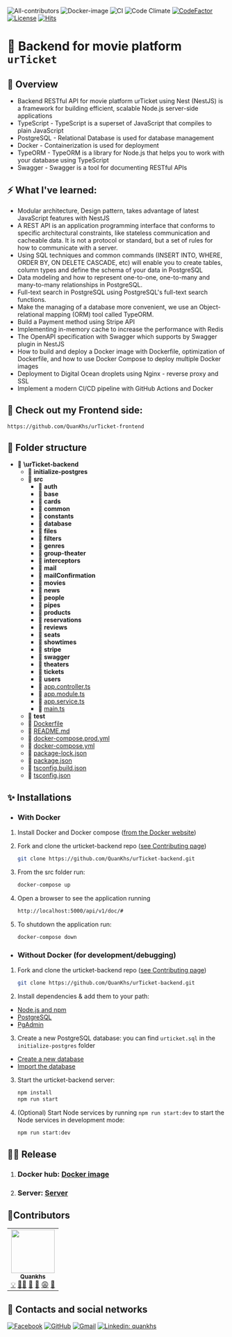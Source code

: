 <!-- ALL-CONTRIBUTORS-BADGE:START - Do not remove or modify this section -->

![All-contributors](https://img.shields.io/badge/contributors-1-blue.svg)
![Docker-image](https://img.shields.io/docker/image-size/quankhs/urticket-backend-dev?color=important&label=docker%20image)
![CI](https://img.shields.io/github/workflow/status/quankhs/urTicket-backend/Build%20and%20Deploy/master)
![Code Climate](https://img.shields.io/github/commit-activity/w/quankhs/urticket-backend?color=orange)
[![CodeFactor](https://www.codefactor.io/repository/github/quankhs/urticket-backend/badge/master)](https://www.codefactor.io/repository/github/quankhs/urticket-backend/overview/master)
[![License](https://img.shields.io/github/license/quankhs/urticket-backend?color=blue)](https://img.shields.io/github/license/quankhs/urticket-backend?color=blue)
[![Hits](https://hits.seeyoufarm.com/api/count/incr/badge.svg?url=https%3A%2F%2Fgithub.com%2FQuanKhs%2FurTicket-backend&count_bg=%2379C83D&title_bg=%23555555&icon=&icon_color=%23E7E7E7&title=hits&edge_flat=false)](https://hits.seeyoufarm.com)

<!-- ALL-CONTRIBUTORS-BADGE:END -->

# 🍿 Backend for movie platform `urTicket`

## 🚀 Overview

- Backend RESTful API for movie platform urTicket using Nest (NestJS) is a framework for building efficient, scalable Node.js server-side applications
- TypeScript - TypeScript is a superset of JavaScript that compiles to plain JavaScript
- PostgreSQL - Relational Database is used for database management
- Docker - Containerization is used for deployment
- TypeORM - TypeORM is a library for Node.js that helps you to work with your database using TypeScript
- Swagger - Swagger is a tool for documenting RESTful APIs

## ⚡ What I've learned:

- Modular architecture, Design pattern, takes advantage of latest JavaScript features with NestJS
- A REST API is an application programming interface that conforms to specific architectural constraints, like stateless communication and cacheable data. It is not a protocol or standard, but a set of rules for how to communicate with a server.
- Using SQL techniques and common commands (INSERT INTO, WHERE, ORDER BY, ON DELETE CASCADE, etc) will enable you to create tables, column types and define the schema of your data in PostgreSQL
- Data modeling and how to represent one-to-one, one-to-many and many-to-many relationships in PostgreSQL.
- Full-text search in PostgreSQL using PostgreSQL's full-text search functions.
- Make the managing of a database more convenient, we use an Object-relational mapping (ORM) tool called TypeORM.
- Build a Payment method using Stripe API
- Implementing in-memory cache to increase the performance with Redis
- The OpenAPI specification with Swagger which supports by Swagger plugin in NestJS
- How to build and deploy a Docker image with Dockerfile, optimization of Dockerfile, and how to use Docker Compose to deploy multiple Docker images
- Deployment to Digital Ocean droplets using Nginx - reverse proxy and SSL
- Implement a modern CI/CD pipeline with GitHub Actions and Docker

## 🚒 Check out my Frontend side:

```
https://github.com/QuanKhs/urTicket-frontend
```

## 🌋 Folder structure

- 📂 **\urTicket\-backend**
  - 📂 **initialize\-postgres**
  - 📂 **src**
    - 📂 **auth**
    - 📂 **base**
    - 📂 **cards**
    - 📂 **common**
    - 📂 **constants**
    - 📂 **database**
    - 📂 **files**
    - 📂 **filters**
    - 📂 **genres**
    - 📂 **group\-theater**
    - 📂 **interceptors**
    - 📂 **mail**
    - 📂 **mailConfirmation**
    - 📂 **movies**
    - 📂 **news**
    - 📂 **people**
    - 📂 **pipes**
    - 📂 **products**
    - 📂 **reservations**
    - 📂 **reviews**
    - 📂 **seats**
    - 📂 **showtimes**
    - 📂 **stripe**
    - 📂 **swagger**
    - 📂 **theaters**
    - 📂 **tickets**
    - 📂 **users**
    - 📄 [app.controller.ts](src/app.controller.ts)
    - 📄 [app.module.ts](src/app.module.ts)
    - 📄 [app.service.ts](src/app.service.ts)
    - 📄 [main.ts](src/main.ts)
  - 📂 **test**
  - 📄 [Dockerfile](Dockerfile)
  - 📄 [README.md](README.md)
  - 📄 [docker\-compose.prod.yml](docker-compose.prod.yml)
  - 📄 [docker\-compose.yml](docker-compose.yml)
  - 📄 [package\-lock.json](package-lock.json)
  - 📄 [package.json](package.json)
  - 📄 [tsconfig.build.json](tsconfig.build.json)
  - 📄 [tsconfig.json](tsconfig.json)

## ✨ Installations

- ### With Docker

1. Install Docker and Docker compose ([from the Docker website](https://www.docker.com/get-started))

2. Fork and clone the urticket-backend repo ([see Contributing page](CONTRIBUTING.md))
   ```bash
   git clone https://github.com/QuanKhs/urTicket-backend.git
   ```
3. From the src folder run:

   ```bash
   docker-compose up
   ```

4. Open a browser to see the application running

   ```bash
   http://localhost:5000/api/v1/doc/#
   ```

5. To shutdown the application run:
   ```bash
   docker-compose down
   ```

- ### Without Docker (for development/debugging)

1. Fork and clone the urticket-backend repo ([see Contributing page](CONTRIBUTING.md))

   ```bash
   git clone https://github.com/QuanKhs/urTicket-backend.git
   ```

2. Install dependencies & add them to your path:

- [Node.js and npm](https://nodejs.org/en/download/)
- [PostgreSQL](https://www.postgresql.org/download/)
- [PgAdmin](https://www.pgadmin.org/download/)

3. Create a new PostgreSQL database: you can find `urticket.sql` in the `initialize-postgres` folder

- [Create a new database](https://www.postgresql.org/docs/current/tutorial-create-db.html)
- [Import the database](https://www.postgresql.org/docs/current/tutorial-sql-dump.html)

3. Start the urticket-backend server:

   ```bash
   npm install
   npm run start
   ```

4. (Optional) Start Node services by running `npm run start:dev` to start the Node services in development mode:

   ```bash
   npm run start:dev
   ```

## 🏳‍🌈 Release

1. ### Docker hub: [Docker image](https://hub.docker.com/r/quankhs/urticket-backend-dev)
2. ### Server: [Server](https://quankhs-urticket.online/api/v1/docs/#/)

## 🥇Contributors

<table>
  <tr>
    <td align="center"><a href="https://github.com/quankhs"><img src="https://avatars.githubusercontent.com/u/60533507?v=4?s=100" width="100px;" alt=""/><br /><sub><b>Quankhs</b></sub></a><br />
      <a href="#" title="Ideas">💡</a>
      <a href="#" title="Coding">👨‍💻</a>
      <a href="#" title="Planning">💭</a>
      <a href="#" title="Fix bugs">🐛</a>
      <a href="#" title="Scares">😩</a>
      <a href="#" title="Angry">👿</a>
    </td>
  </tr>
</table>

## 🤝 Contacts and social networks

[![Facebook](https://img.shields.io/badge/-quankhs-blue?style=flat-square&logo=Facebook&logoColor=white&link=https://www.facebook.com/quanphamluong)](https://facebook.com/quanphamluong)
[![GitHub](https://img.shields.io/badge/-quankhs-success?style=flat-square&logo=Github&logoColor=white&link=https://www.linkedin.com/in/quankhs/)](https://github.com/quankhs)
[![Gmail](https://img.shields.io/badge/-quanphamluong-red?style=flat-square&logo=Gmail&logoColor=white&link=https://www.linkedin.com/in/quankhs/)](mailto:quanphamluong@gmail.com)
[![Linkedin: quankhs](https://img.shields.io/badge/-quankhs-blue?style=flat-square&logo=Linkedin&logoColor=white&link=https://www.linkedin.com/in/quankhs/)](https://www.linkedin.com/in/quankhs/)

